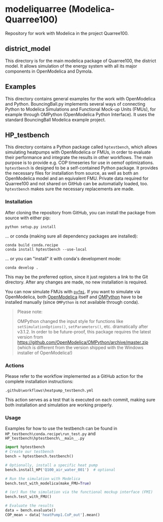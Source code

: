 # modeliquarree (Modelica-Quarree100)

Repository for work with Modelica in the project Quarree100.

## district_model

This directory is for the main modelica package of Quarree100, the district
model. It allows simulation of the energy system with all its major
components in OpenModelica and Dymola.

## Examples

This directory contains general examples for the work with OpenModelica and
Python. BouncingBall.py implements several ways of connecting Python to
Modelica Simulations and Functional Mock-up Units (FMUs), for example through
OMPython (OpenModelica Python Interface). It uses the standard BouncingBall
Modelica example project.

## HP_testbench

This directory contains a Python package called ``hptestbench``, which allows
simulating heatpumps with OpenModelica or FMUs, in order to evaluate their
performance and integrate the results in other workflows. The main purpose is
to provide e.g. COP timeseries for use in oemof optimizations.
``hptestbench`` is designed to be a self-contained Python package. It provides
the necessary files for installation from source, as well as both an
OpenModelica model and an equivalent FMU. Private data required for
Quarree100 and not shared on GitHub can be automatially loaded, too.
``hptestbench`` makes sure the necessary replacements are made.

### Installation
After cloning the repository from GitHub, you can install the package from
source with either pip:
```
python setup.py install
```
... or conda (making sure all dependency packages are installed):
```
conda build conda.recipe
conda install hptestbench --use-local
```
... or you can "install" it with conda's development mode:
```
conda develop .
```
This may be the preferred option, since it just registers a link to the Git
directory. After any changes are made, no new installation is required.

You can now simulate FMUs with [``pyfmi``](https://pypi.org/project/PyFMI/).
If you want to simulate via OpenModelica, both
[OpenModelica](https://openmodelica.org/) itself and
[OMPython](https://github.com/OpenModelica/OMPython) have to be installed
manually (since ``OMPython`` is not available through conda).

> Please note:
>
> OMPython changed the input style for functions like
> ``setSimulationOptions()``, ``setParameters()``, etc. dramatically
> after v3.1.2. In order to be future-proof, this package requires the latest
> version from https://github.com/OpenModelica/OMPython/archive/master.zip
> (which is different from the version shipped with the Windows installer of
> OpenModelica!)

### Actions
Please refer to the workflow implemented as a GitHub action for the complete
installation instructions:
```
.github\workflows\heatpump_testbench.yml
```
This action serves as a test that is executed on each commit, making sure
both installation and simulation are working properly.

### Usage
Examples for how to use the testbench can be found in
``HP_testbench\conda.recipe\run_test.py`` and
``HP_testbench\hptestbench\__main__.py``

```python
import hptestbench
# Create our testbench
bench = hptestbench.testbench()

# Optionally, install a specific heat pump
bench.install_HP('Q100_air_water_001')  # optional

# Run the simulation with Modelica
bench.test_with_modelica(make_FMU=True)

# (or) Run the simulation via the functional mockup interface (FMI)
bench.test_with_FMU()

# Evaluate the results
data = bench.evaluate()
COP_mean = data['heatPump1.CoP_out'].mean()
```